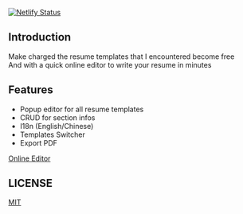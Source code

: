 [![Netlify Status](https://api.netlify.com/api/v1/badges/9f544555-4799-4fa6-bc75-c45d6422edc2/deploy-status)](https://app.netlify.com/sites/resume-helper/deploys)

## Introduction

Make charged the resume templates that I encountered become free  
And with a quick online editor to write your resume in minutes  

## Features

- Popup editor for all resume templates
- CRUD for section infos
- I18n (English/Chinese)
- Templates Switcher
- Export PDF

[Online Editor](https://resume-helper.netlify.app/)


## LICENSE

[MIT](./LICENSE)
